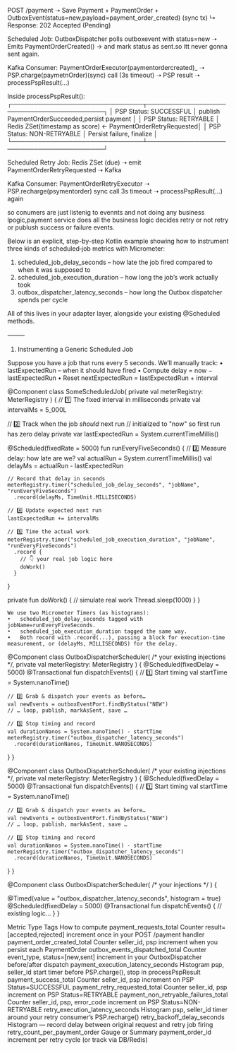 POST /payment ➝ Save Payment + PaymentOrder + OutboxEvent(status=new,payload=payment_order_created) (sync tx)
↳ Response: 202 Accepted (Pending)

Scheduled Job:
OutboxDispatcher polls outboxevent with status=new ➝ Emits PaymentOrderCreated() -> and mark status as sent.so itt never
gonna sent again.

Kafka Consumer:
PaymentOrderExecutor(paymentordercreated)_ ➝ PSP.charge(paymetnOrder)(sync) call (3s timeout)
➝ PSP result ➝ processPspResult(...)

Inside processPspResult():
┌──────────────────────────────┬────────────────────────────────────────┐
│ PSP Status: SUCCESSFUL │ publish PaymentOrderSucceeded,persist payment │
│ PSP Status: RETRYABLE │ Redis ZSet(timestamp as score) ← PaymentOrderRetryRequested│
│ PSP Status: NON-RETRYABLE │ Persist failure, finalize │
└──────────────────────────────┴────────────────────────────────────────┘

Scheduled Retry Job:
Redis ZSet (due) ➝ emit PaymentOrderRetryRequested ➝ Kafka

Kafka Consumer:
PaymentOrderRetryExecutor ➝ PSP.recharge(psymentorder) sync call 3s timeout ➝ processPspResult(...) again

so conumers are just listenig to evennts and not doing any business lpogic,payment service does all the business logic
decides retry or not retry or publush success or failure events.

Below is an explicit, step-by-step Kotlin example showing how to instrument three kinds of scheduled‐job metrics with
Micrometer:

1. scheduled_job_delay_seconds – how late the job fired compared to when it was supposed to
2. scheduled_job_execution_duration – how long the job’s work actually took
3. outbox_dispatcher_latency_seconds – how long the Outbox dispatcher spends per cycle

All of this lives in your adapter layer, alongside your existing @Scheduled methods.

⸻

1. Instrumenting a Generic Scheduled Job

Suppose you have a job that runs every 5 seconds. We’ll manually track:
• lastExpectedRun – when it should have fired
• Compute delay = now − lastExpectedRun
• Reset nextExpectedRun = lastExpectedRun + interval

@Component
class SomeScheduledJob(
private val meterRegistry: MeterRegistry
) {
// 1️⃣ The fixed interval in milliseconds
private val intervalMs = 5_000L

// 2️⃣ Track when the job *should* next run
// initialized to "now" so first run has zero delay
private var lastExpectedRun = System.currentTimeMillis()

@Scheduled(fixedRate = 5000)
fun runEveryFiveSeconds() {
// 3️⃣ Measure delay: how late are we?
val actualRun = System.currentTimeMillis()
val delayMs = actualRun - lastExpectedRun

    // Record that delay in seconds
    meterRegistry.timer("scheduled_job_delay_seconds", "jobName", "runEveryFiveSeconds")
      .record(delayMs, TimeUnit.MILLISECONDS)

    // 4️⃣ Update expected next run
    lastExpectedRun += intervalMs

    // 5️⃣ Time the actual work
    meterRegistry.timer("scheduled_job_execution_duration", "jobName", "runEveryFiveSeconds")
      .record {
        // 👇 your real job logic here
        doWork()
      }

}

private fun doWork() {
// simulate real work
Thread.sleep(1000)
}
}

	We use two Micrometer Timers (as histograms):
	•	scheduled_job_delay_seconds tagged with jobName=runEveryFiveSeconds.
	•	scheduled_job_execution_duration tagged the same way.
	•	Both record with .record(...), passing a block for execution‐time measurement, or (delayMs, MILLISECONDS) for the delay.

@Component
class OutboxDispatcherScheduler(
/* your existing injections */,
private val meterRegistry: MeterRegistry
) {
@Scheduled(fixedDelay = 5000)
@Transactional
fun dispatchEvents() {
// 1️⃣ Start timing
val startTime = System.nanoTime()

    // 2️⃣ Grab & dispatch your events as before…
    val newEvents = outboxEventPort.findByStatus("NEW")
    // … loop, publish, markAsSent, save …

    // 3️⃣ Stop timing and record
    val durationNanos = System.nanoTime() - startTime
    meterRegistry.timer("outbox_dispatcher_latency_seconds")
      .record(durationNanos, TimeUnit.NANOSECONDS)

}
}

@Component
class OutboxDispatcherScheduler(
/* your existing injections */,
private val meterRegistry: MeterRegistry
) {
@Scheduled(fixedDelay = 5000)
@Transactional
fun dispatchEvents() {
// 1️⃣ Start timing
val startTime = System.nanoTime()

    // 2️⃣ Grab & dispatch your events as before…
    val newEvents = outboxEventPort.findByStatus("NEW")
    // … loop, publish, markAsSent, save …

    // 3️⃣ Stop timing and record
    val durationNanos = System.nanoTime() - startTime
    meterRegistry.timer("outbox_dispatcher_latency_seconds")
      .record(durationNanos, TimeUnit.NANOSECONDS)

}
}

@Component
class OutboxDispatcherScheduler(
/* your injections */
) {

@Timed(value = "outbox_dispatcher_latency_seconds", histogram = true)
@Scheduled(fixedDelay = 5000)
@Transactional
fun dispatchEvents() {
// existing logic…
}
}

Metric
Type
Tags
How to compute
payment_requests_total
Counter
result=[accepted,rejected]
increment once in your POST /payment handler
payment_order_created_total
Counter
seller_id, psp
increment when you persist each PaymentOrder
outbox_events_dispatched_total
Counter
event_type, status=[new,sent]
increment in your OutboxDispatcher before/after dispatch
payment_execution_latency_seconds
Histogram
psp, seller_id
start timer before PSP.charge(), stop in processPspResult
payment_success_total
Counter
seller_id, psp
increment on PSP Status=SUCCESSFUL
payment_retry_requested_total
Counter
seller_id, psp
increment on PSP Status=RETRYABLE
payment_non_retryable_failures_total
Counter
seller_id, psp, error_code
increment on PSP Status=NON-RETRYABLE
retry_execution_latency_seconds
Histogram
psp, seller_id
timer around your retry consumer’s PSP.recharge()
retry_backoff_delay_seconds
Histogram
—
record delay between original request and retry job firing
retry_count_per_payment_order
Gauge or Summary
payment_order_id
increment per retry cycle (or track via DB/Redis)

